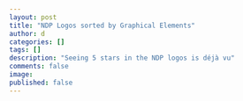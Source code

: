 ```yaml
---
layout: post
title: "NDP Logos sorted by Graphical Elements"
author: d
categories: []
tags: []
description: "Seeing 5 stars in the NDP logos is déjà vu"
comments: false
image: 
published: false
---
```


